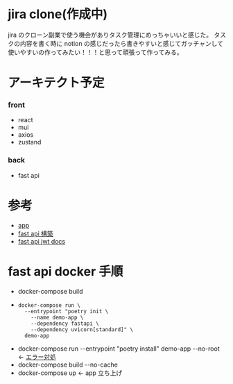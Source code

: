 # jira clone(作成中)

jira のクローン副業で使う機会がありタスク管理にめっちゃいいと感じた。
タスクの内容を書く時に notion の感じだったら書きやすいと感じてガッチャンして使いやすいの作ってみたい！！！と思って頑張って作ってみる。

# アーキテクト予定

### front

- react
- mui
- axios
- zustand

### back

- fast api

# 参考

- [app](https://www.udemy.com/course/jirareact-hookstypescript-django-rest-apijira/learn/lecture/34295734?start=0#overview)
- [fast api 構築](https://zenn.dev/sh0nk/books/537bb028709ab9/viewer/96a124)
- [fast api jwt docs](https://fastapi.tiangolo.com/ja/tutorial/security/oauth2-jwt/)

# fast api docker 手順

- docker-compose build
- ```
  docker-compose run \
    --entrypoint "poetry init \
      --name demo-app \
      --dependency fastapi \
      --dependency uvicorn[standard]" \
    demo-app
  ```
- docker-compose run --entrypoint "poetry install" demo-app --no-root <- [エラー対処](https://github.com/python-poetry/poetry/issues/1227)
- docker-compose build --no-cache
- docker-compose up <- app 立ち上げ
